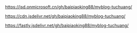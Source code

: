 https://jsd.onmicrosoft.cn/gh/baipiaoking88/myblog-tuchuang/

https://cdn.jsdelivr.net/gh/baipiaoking88/myblog-tuchuang/

https://fastly.jsdelivr.net/gh/baipiaoking88/myblog-tuchuang/
